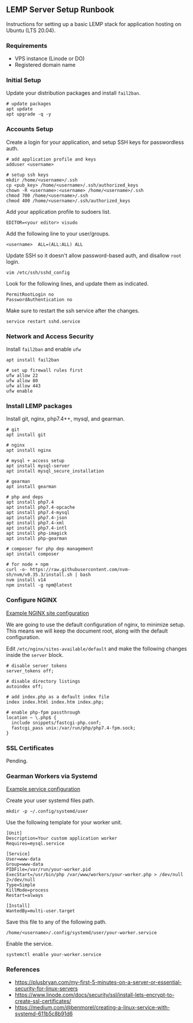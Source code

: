 ## LEMP Server Setup Runbook

Instructions for setting up a basic LEMP stack for application hosting on Ubuntu (LTS 20.04).

### Requirements

- VPS instance (Linode or DO)
- Registered domain name

### Initial Setup

Update your distribution packages and install `fail2ban`.

```
# update packages
apt update
apt upgrade -q -y
```

### Accounts Setup

Create a login for your application, and setup SSH keys for passwordless auth.

```
# add application profile and keys
adduser <username>

# setup ssh keys
mkdir /home/<username>/.ssh
cp <pub_key> /home/<username>/.ssh/authorized_keys
chown -R <username>:<username> /home/<username>/.ssh
chmod 700 /home/<username>/.ssh
chmod 400 /home/<username>/.ssh/authorized_keys
```

Add your application profile to sudoers list.

```
EDITOR=<your editor> visudo
```

Add the following line to your user/groups.

```
<username>  ALL=(ALL:ALL) ALL
```

Update SSH so it doesn't allow password-based auth, and disallow `root` login.

```
vim /etc/ssh/sshd_config
```

Look for the following lines, and update them as indicated.

```
PermitRootLogin no
PasswordAuthentication no
```

Make sure to restart the ssh service after the changes.

```
service restart sshd.service
```

### Network and Access Security

Install `fail2ban` and enable `ufw`

```
apt install fail2ban

# set up firewall rules first
ufw allow 22
ufw allow 80
ufw allow 443
ufw enable
```

### Install LEMP packages

Install git, nginx, php7.4++, mysql, and gearman.

```
# git
apt install git

# nginx
apt install nginx

# mysql + access setup
apt install mysql-server
apt install mysql_secure_installation

# gearman
apt install gearman

# php and deps
apt install php7.4
apt install php7.4-opcache
apt install php7.4-mysql
apt install php7.4-json
apt install php7.4-xml
apt install php7.4-intl
apt install php-imagick
apt install php-gearman

# composer for php dep management
apt install composer

# for node + npm
curl -o- https://raw.githubusercontent.com/nvm-sh/nvm/v0.35.3/install.sh | bash
nvm install v14
npm install -g npm@latest
```

### Configure NGINX

[Example NGINX site configuration](./nginx/sites-available/example)

We are going to use the default configuration of nginx, to minimize setup. This
means we will keep the document root, along with the default configuration.

Edit `/etc/nginx/sites-available/default` and make the following changes inside
the `server` block.

```
# disable server tokens
server_tokens off;

# disable directory listings
autoindex off;

# add index.php as a default index file
index index.html index.htm index.php;

# enable php-fpm passthrough
location ~ \.php$ {
  include snippets/fastcgi-php.conf;
  fastcgi_pass unix:/var/run/php/php7.4-fpm.sock;
}
```

### SSL Certificates

Pending.

### Gearman Workers via Systemd

[Example service configuration](./systemd/your-worker.service)

Create your user systemd files path.

```
mkdir -p ~/.config/systemd/user
```

Use the following template for your worker unit.

```
[Unit]
Description=Your custom application worker
Requires=mysql.service

[Service]
User=www-data
Group=www-data
PIDFile=/var/run/your-worker.pid
ExecStart=/usr/bin/php /var/www/workers/your-worker.php > /dev/null 2>/dev/null
Type=Simple
KillMode=process
Restart=always

[Install]
WantedBy=multi-user.target
```

Save this file to any of the following path.

```
/home/<username>/.config/systemd/user/your-worker.service
```

Enable the service.

```
systemctl enable your-worker.service
```

### References

- https://plusbryan.com/my-first-5-minutes-on-a-server-or-essential-security-for-linux-servers
- https://www.linode.com/docs/security/ssl/install-lets-encrypt-to-create-ssl-certificates/
- https://medium.com/@benmorel/creating-a-linux-service-with-systemd-611b5c8b91d6
